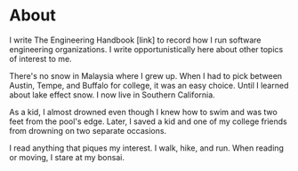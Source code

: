 # About

I write The Engineering Handbook \[link] to record how I run software engineering organizations. I write opportunistically here about other topics of interest to me.

There's no snow in Malaysia where I grew up. When I had to pick between Austin, Tempe, and Buffalo for college, it was an easy choice. Until I learned about lake effect snow. I now live in Southern California.

As a kid, I almost drowned even though I knew how to swim and was two feet from the pool's edge. Later, I saved a kid and one of my college friends from drowning on two separate occasions.

I read anything that piques my interest. I walk, hike, and run. When reading or moving, I stare at my bonsai.
